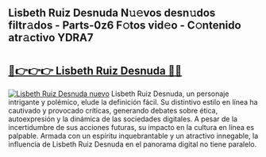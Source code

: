 ## Lisbeth Ruiz Desnuda N𝚞𝚎vos desn𝚞dos filtr𝚊dos - Parts-0z6 F𝚘tos vid𝚎o - C𝚘ntenido atr𝚊ctivo YDRA7

# <h2><a href="http://mb7zft.tromn.icu/?c=Lisbeth+Ruiz+Desnuda">🔗👉👉👉 Lisbeth Ruiz Desnuda 🔗🔗</a></h2>

[![Lisbeth Ruiz Desnuda nuevo](https://i.imgur.com/pEAQMta.gif)](http://mb7zft.tromn.icu/?c=Lisbeth+Ruiz+Desnuda)
Lisbeth Ruiz Desnuda, un personaje intrigante y polémico, elude la definición fácil. Su distintivo estilo en línea ha cautivado y provocado críticas, generando debates sobre ética, autoexpresión y la dinámica de las sociedades digitales. A pesar de la incertidumbre de sus acciones futuras, su impacto en la cultura en línea es palpable. Armada con un espíritu inquebrantable y un atractivo innegable, la influencia de Lisbeth Ruiz Desnuda en el panorama digital no tiene paralelo.
